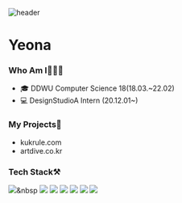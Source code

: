 <!--
**yeonakim36/yeonakim36** is a ✨ _special_ ✨ repository because its `README.md` (this file) appears on your GitHub profile.

Here are some ideas to get you started:

- 🔭 I’m currently working on ...
- 🌱 I’m currently learning ...
- 👯 I’m looking to collaborate on ...
- 🤔 I’m looking for help with ...
- 💬 Ask me about ...
- 📫 How to reach me: ...
- 😄 Pronouns: ...
- ⚡ Fun fact: ...
-->

![header](https://capsule-render.vercel.app/api?type=Slice&color=ddd6f3&height=300&section=header&text=YeonaKim's%20git💻&fontSize=90)

# Yeona

### Who Am I👩🏻‍💻
- 🎓 DDWU Computer Science 18(18.03.~22.02)
- 💻 DesignStudioA Intern (20.12.01~)

### My Projects📂
- kukrule.com
- artdive.co.kr

### Tech Stack⚒️
<img src="https://img.shields.io/badge/Android-3DDC84?style=flat-square&logo=Android&logoColor=white"/></a>&nbsp <img src="https://img.shields.io/badge/java-3766AB?style=flat-square&logo=java&logoColor=white"/>
<img src="https://img.shields.io/badge/javaScript-f59b25?style=flat-square&logo=javascript&logoColor=white"/>
<img src="https://img.shields.io/badge/jquery-f8a980?style=flat-square&logo=jquery&logoColor=white"/>
<img src="https://img.shields.io/badge/spring-0cb04f?style=flat-square&logo=spring_creators&logoColor=white"/>
<img src="https://img.shields.io/badge/mysql-0061af?style=flat-square&logo=mysql&logoColor=white"/>
<img src="https://img.shields.io/badge/C-2a4c72?style=flat-square&logo=c&logoColor=white"/>


